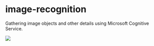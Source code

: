 # image-recognition

Gathering image objects and other details using Microsoft Cognitive Service.


![](/results/a-room-with-a-table-chairs-and-a-large-window.jpg)
